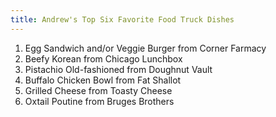 ```yaml
---
title: Andrew's Top Six Favorite Food Truck Dishes
---
```

1. Egg Sandwich and/or Veggie Burger from Corner Farmacy
2. Beefy Korean from Chicago Lunchbox
3. Pistachio Old-fashioned from Doughnut Vault
4. Buffalo Chicken Bowl from Fat Shallot
5. Grilled Cheese from Toasty Cheese
6. Oxtail Poutine from Bruges Brothers
